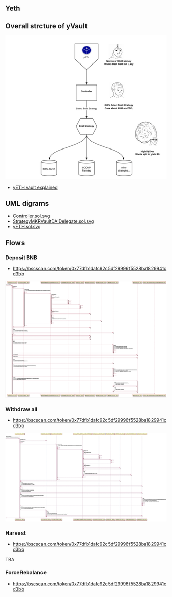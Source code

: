 
## Yeth

## Overall strcture of yVault

![](./highleveldiagram.png)

- [yETH vault explained](https://medium.com/iearn/yeth-vault-explained-c29d6b93a371)

## UML digrams

- [Controller.sol.svg](./Controller.sol.svg)
- [StrategyMKRVaultDAIDelegate.sol.svg](./StrategyMKRVaultDAIDelegate.sol.svg)
- [yETH.sol.svg](yETH.sol.svg)

## Flows

### Deposit BNB

- https://bscscan.com/token/0x77dfb1dafc92c5df29996f5528ba1829941cd3bb

![yETH-despositEth.png](./yETH-despositEth.png)

### Withdraw all
- https://bscscan.com/token/0x77dfb1dafc92c5df29996f5528ba1829941cd3bb

![yETH-withdraw.jpg](./yETH-withdraw.jpg)

### Harvest
- https://bscscan.com/token/0x77dfb1dafc92c5df29996f5528ba1829941cd3bb

TBA

### ForceRebalance
- https://bscscan.com/token/0x77dfb1dafc92c5df29996f5528ba1829941cd3bb
